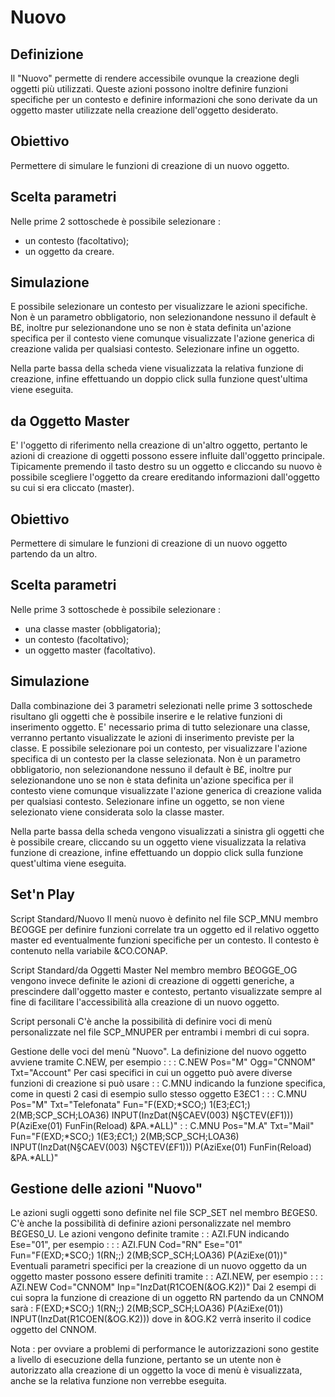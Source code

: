 # Nuovo

## Definizione
Il "Nuovo" permette di rendere accessibile ovunque la creazione degli oggetti più utilizzati.
Queste azioni possono inoltre definire funzioni specifiche per un contesto e definire informazioni
che sono derivate da un oggetto master utilizzate nella creazione dell'oggetto desiderato.

## Obiettivo
Permettere di simulare le funzioni di creazione di un nuovo oggetto.

## Scelta parametri
Nelle prime 2 sottoschede è possibile selezionare : 
- un contesto (facoltativo);
- un oggetto da creare.

## Simulazione
E possibile selezionare un contesto per visualizzare le azioni specifiche.
Non è un parametro obbligatorio, non selezionandone nessuno il default è B£, inoltre pur
selezionandone uno se non è stata definita un'azione specifica per il contesto
viene comunque visualizzate l'azione generica di creazione valida per qualsiasi contesto.
Selezionare infine un oggetto.

Nella parte bassa della scheda viene visualizzata la relativa funzione di creazione, infine
effettuando    un doppio click sulla funzione quest'ultima viene eseguita.

## da Oggetto Master

E' l'oggetto di riferimento nella creazione di un'altro oggetto, pertanto le azioni di creazione
di oggetti possono essere influite dall'oggetto principale.
Tipicamente premendo il tasto destro su un oggetto e cliccando su nuovo è possibile scegliere
l'oggetto da creare ereditando informazioni dall'oggetto su cui si era cliccato (master).

## Obiettivo
Permettere di simulare le funzioni di creazione di un nuovo oggetto partendo da un altro.

## Scelta parametri
Nelle prime 3 sottoschede è possibile selezionare : 
- una classe master (obbligatoria);
- un contesto (facoltativo);
- un oggetto master (facoltativo).

## Simulazione
Dalla combinazione dei 3 parametri selezionati nelle prime 3 sottoschede risultano gli oggetti
che è possibile inserire e le relative funzioni di inserimento oggetto.
E' necessario prima di tutto selezionare una classe, verranno pertanto visualizzate le azioni di
inserimento previste per la classe.
E possibile selezionare poi un contesto, per visualizzare l'azione specifica di un contesto per la
classe selezionata. Non è un parametro obbligatorio, non selezionandone nessuno il default è B£,
inoltre pur selezionandone uno se non è stata definita un'azione specifica per il contesto
viene comunque visualizzate l'azione generica di creazione valida per qualsiasi contesto.
Selezionare infine un oggetto, se non viene selezionato viene considerata solo la classe master.

Nella parte bassa della scheda vengono visualizzati a sinistra gli oggetti che è possibile creare,
cliccando su un oggetto viene visualizzata la relativa funzione di creazione, infine effettuando
un doppio click sulla funzione quest'ultima viene eseguita.

## Set'n Play

Script Standard/Nuovo
Il menù nuovo è definito nel file SCP_MNU membro B£OGGE per definire funzioni correlate tra un
oggetto ed il relativo oggetto master ed eventualmente funzioni specifiche per un contesto.
Il contesto è contenuto nella variabile &CO.CONAP.

Script Standard/da Oggetti Master
Nel membro membro B£OGGE_OG vengono invece definite le azioni di creazione di oggetti generiche,
a prescindere dall'oggetto master e contesto, pertanto visualizzate sempre al fine di facilitare
l'accessibilità alla creazione di un nuovo oggetto.

Script personali
C'è anche la possibilità di definire voci di menù personalizzate nel file SCP_MNUPER per entrambi i
membri di cui sopra.

Gestione delle voci del menù "Nuovo".
La definizione del nuovo oggetto avviene tramite C.NEW, per esempio : 
 :  : C.NEW Pos="M" Ogg="CNNOM" Txt="Account"
Per casi specifici in cui un oggetto può avere diverse funzioni di creazione si può usare  :  : C.MNU indicando la funzione specifica, come in questi 2 casi di esempio sullo
stesso oggetto E3£C1 : 
 :  : C.MNU Pos="M" Txt="Telefonata" Fun="F(EXD;\*SCO;) 1(E3;£C1;) 2(MB;SCP_SCH;LOA36)
INPUT(InzDat(N§CAEV(003) N§CTEV(£F1))) P(AziExe(01) FunFin(Reload) &PA.\*ALL)"
 :  : C.MNU Pos="M.A" Txt="Mail" Fun="F(EXD;\*SCO;) 1(E3;£C1;) 2(MB;SCP_SCH;LOA36)
INPUT(InzDat(N§CAEV(003) N§CTEV(£F1))) P(AziExe(01) FunFin(Reload) &PA.\*ALL)"

## Gestione delle azioni "Nuovo"
Le azioni sugli oggetti sono definite nel file SCP_SET nel membro B£GES0. C'è anche la possibilità
di definire azioni personalizzate nel membro B£GES0_U.
Le azioni vengono definite tramite  :  : AZI.FUN indicando Ese="01", per esempio : 
 :  : AZI.FUN Cod="RN" Ese="01" Fun="F(EXD;\*SCO;) 1(RN;;) 2(MB;SCP_SCH;LOA36) P(AziExe(01))"
Eventuali parametri specifici per la creazione di un nuovo oggetto da un oggetto master possono
essere definiti tramite  :  : AZI.NEW, per esempio : 
 :  : AZI.NEW Cod="CNNOM" Inp="InzDat(R1COEN(&OG.K2))"
Dai 2 esempi di cui sopra la funzione di creazione di un oggetto RN partendo da un CNNOM sarà : 
F(EXD;\*SCO;) 1(RN;;) 2(MB;SCP_SCH;LOA36) P(AziExe(01)) INPUT(InzDat(R1COEN(&OG.K2)))
dove in &OG.K2 verrà inserito il codice oggetto del CNNOM.

Nota :  per ovviare a problemi di performance le autorizzazioni sono gestite a livello di esecuzione
      della funzione, pertanto se un utente non è autorizzato alla creazione di un oggetto la voce
      di menù è visualizzata, anche se la relativa funzione non verrebbe eseguita.
